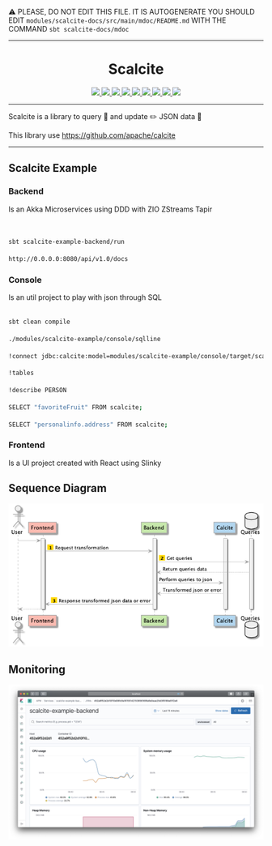 :warning: PLEASE, DO NOT EDIT THIS FILE.
IT IS AUTOGENERATE YOU SHOULD EDIT `modules/scalcite-docs/src/main/mdoc/README.md`
WITH THE COMMAND `sbt scalcite-docs/mdoc`

---

<!--- <p align="center"><img width="200" src="https://raw.githubusercontent.com/mvillafuertem/scala/master/scala-lang-icon.svg"/></p>--->
<h1 align="center">Scalcite</h1>
<p align="center">
  <a href="https://maven-badges.herokuapp.com/maven-central/io.github.mvillafuertem/scalcite_2.12">
    <img src="https://maven-badges.herokuapp.com/maven-central/io.github.mvillafuertem/scalcite_2.12/badge.svg"/>
  </a>  
  <a href="https://www.paypal.com/cgi-bin/webscr?cmd=_donations&business=HE7K7HLJJBVWN&currency_code=EUR&source=url">
    <img src="https://img.shields.io/badge/donate-PayPal-green.svg?logo=paypal"/>
  </a>
  <a href="https://github.com/scala/scala/releases">
    <img src="https://img.shields.io/badge/scala-2.13.3-red.svg?logo=scala&logoColor=red"/>
  </a>  
  <a href="https://www.oracle.com/technetwork/java/javase/11all-relnotes-5013287.html">
    <img src="https://img.shields.io/badge/jdk-11.0.8-orange.svg?logo=java&logoColor=white"/>
  </a>  
  <a href="https://github.com/sbt/sbt/releases">
    <img src="https://img.shields.io/badge/sbt-1.4.1-blue.svg?logo=sbt"/>
  </a>
  <a href="https://github.com/mvillafuertem/scalcite/actions?query=workflow%3A%22scalaci%22">
    <img src="https://github.com/mvillafuertem/scalcite/workflows/scalaci/badge.svg"/>
  </a>  
  <a href="https://circleci.com/gh/mvillafuertem/scalcite">
    <img src="https://img.shields.io/circleci/build/github/mvillafuertem/scalcite?logo=circleci&style=flat"/>
  </a>  
  <a href="https://travis-ci.com/mvillafuertem/scalcite">
    <img src="https://img.shields.io/travis/mvillafuertem/scalcite/master.svg?logo=travis&style=flat"/>
  </a>  
  <a href="https://github.com/scala-steward-org/scala-steward">
    <img src="https://img.shields.io/badge/Scala_Steward-helping-blue.svg?style=flat&logo=data:image/png;base64,iVBORw0KGgoAAAANSUhEUgAAAA4AAAAQCAMAAAARSr4IAAAAVFBMVEUAAACHjojlOy5NWlrKzcYRKjGFjIbp293YycuLa3pYY2LSqql4f3pCUFTgSjNodYRmcXUsPD/NTTbjRS+2jomhgnzNc223cGvZS0HaSD0XLjbaSjElhIr+AAAAAXRSTlMAQObYZgAAAHlJREFUCNdNyosOwyAIhWHAQS1Vt7a77/3fcxxdmv0xwmckutAR1nkm4ggbyEcg/wWmlGLDAA3oL50xi6fk5ffZ3E2E3QfZDCcCN2YtbEWZt+Drc6u6rlqv7Uk0LdKqqr5rk2UCRXOk0vmQKGfc94nOJyQjouF9H/wCc9gECEYfONoAAAAASUVORK5CYII="/>
  </a>
</p> 

****

Scalcite is a library to query 💬 and update ✏️ JSON data 📄

This library use https://github.com/apache/calcite

****

## Scalcite Example


### Backend

Is an Akka Microservices using DDD with ZIO ZStreams Tapir

```bash


sbt scalcite-example-backend/run

http://0.0.0.0:8080/api/v1.0/docs


```


### Console

Is an util project to play with json through SQL

```bash

sbt clean compile

./modules/scalcite-example/console/sqlline

!connect jdbc:calcite:model=modules/scalcite-example/console/target/scala-2.13/classes/model.json admin admin

!tables

!describe PERSON

SELECT "favoriteFruit" FROM scalcite;

SELECT "personalinfo.address" FROM scalcite;

```


### Frontend

Is a UI project created with React using Slinky 


## Sequence Diagram

![modules/scalcite-docs/src/main/resources/diagram-sequence.png](modules/scalcite-docs/src/main/resources/diagram-sequence.png)

## Monitoring

![APM](modules/scalcite-docs/src/main/resources/kibana.png)